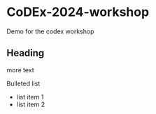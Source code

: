 # CoDEx-2024-workshop
Demo for the codex workshop

## Heading 

more text

Bulleted list

* list item 1
* list item 2
